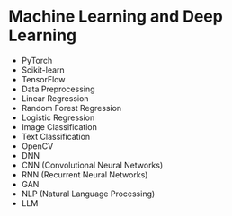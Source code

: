 # Machine Learning and Deep Learning
- PyTorch
- Scikit-learn
- TensorFlow
- Data Preprocessing
- Linear Regression
- Random Forest Regression
- Logistic Regression
- Image Classification
- Text Classification
- OpenCV
- DNN
- CNN (Convolutional Neural Networks)
- RNN (Recurrent Neural Networks)
- GAN
- NLP (Natural Language Processing)
- LLM 